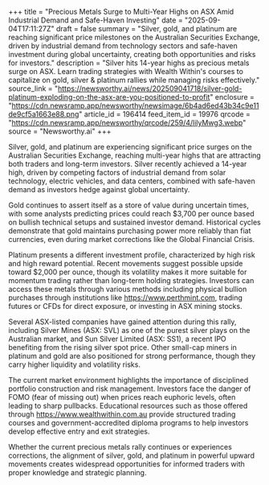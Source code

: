 +++
title = "Precious Metals Surge to Multi-Year Highs on ASX Amid Industrial Demand and Safe-Haven Investing"
date = "2025-09-04T17:11:27Z"
draft = false
summary = "Silver, gold, and platinum are reaching significant price milestones on the Australian Securities Exchange, driven by industrial demand from technology sectors and safe-haven investment during global uncertainty, creating both opportunities and risks for investors."
description = "Silver hits 14-year highs as precious metals surge on ASX. Learn trading strategies with Wealth Within's courses to capitalize on gold, silver & platinum rallies while managing risks effectively."
source_link = "https://newsworthy.ai/news/202509041718/silver-gold-platinum-exploding-on-the-asx-are-you-positioned-to-profit"
enclosure = "https://cdn.newsramp.app/newsworthy/newsimage/6b4ad6ed43b34c9e11de9cf5a1663e88.png"
article_id = 196414
feed_item_id = 19976
qrcode = "https://cdn.newsramp.app/newsworthy/qrcode/259/4/lilyMwg3.webp"
source = "Newsworthy.ai"
+++

<p>Silver, gold, and platinum are experiencing significant price surges on the Australian Securities Exchange, reaching multi-year highs that are attracting both traders and long-term investors. Silver recently achieved a 14-year high, driven by competing factors of industrial demand from solar technology, electric vehicles, and data centers, combined with safe-haven demand as investors hedge against global uncertainty.</p><p>Gold continues to assert itself as a store of value during uncertain times, with some analysts predicting prices could reach $3,700 per ounce based on bullish technical setups and sustained investor demand. Historical cycles demonstrate that gold maintains purchasing power more reliably than fiat currencies, even during market corrections like the Global Financial Crisis.</p><p>Platinum presents a different investment profile, characterized by high risk and high reward potential. Recent movements suggest possible upside toward $2,000 per ounce, though its volatility makes it more suitable for momentum trading rather than long-term holding strategies. Investors can access these metals through various methods including physical bullion purchases through institutions like <a href="https://www.perthmint.com" rel="nofollow" target="_blank">https://www.perthmint.com</a>, trading futures or CFDs for direct exposure, or investing in ASX mining stocks.</p><p>Several ASX-listed companies have gained attention during this rally, including Silver Mines (ASX: SVL) as one of the purest silver plays on the Australian market, and Sun Silver Limited (ASX: SS1), a recent IPO benefiting from the rising silver spot price. Other small-cap miners in platinum and gold are also positioned for strong performance, though they carry higher liquidity and volatility risks.</p><p>The current market environment highlights the importance of disciplined portfolio construction and risk management. Investors face the danger of FOMO (fear of missing out) when prices reach euphoric levels, often leading to sharp pullbacks. Educational resources such as those offered through <a href="https://www.wealthwithin.com.au" rel="nofollow" target="_blank">https://www.wealthwithin.com.au</a> provide structured trading courses and government-accredited diploma programs to help investors develop effective entry and exit strategies.</p><p>Whether the current precious metals rally continues or experiences corrections, the alignment of silver, gold, and platinum in powerful upward movements creates widespread opportunities for informed traders with proper knowledge and strategic planning.</p>